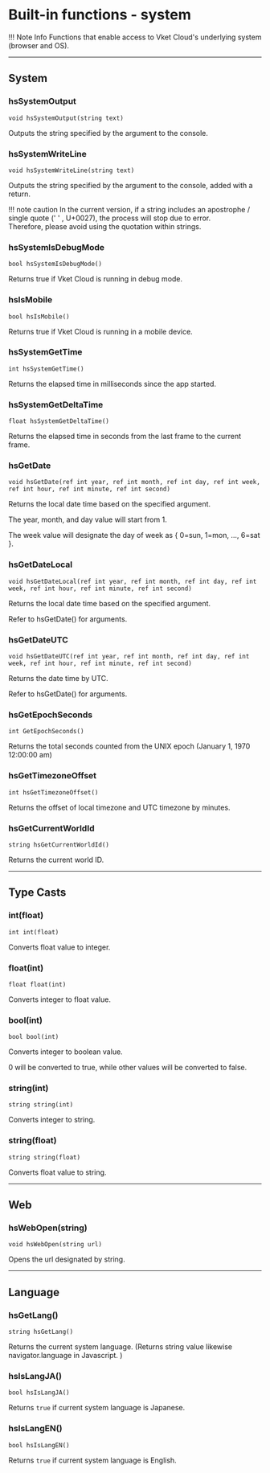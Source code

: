 
# Built-in functions - system

!!! Note Info
    Functions that enable access to Vket Cloud's underlying system (browser and OS).

***

## System

### hsSystemOutput

`void hsSystemOutput(string text)`

Outputs the string specified by the argument to the console.

### hsSystemWriteLine

`void hsSystemWriteLine(string text)`

Outputs the string specified by the argument to the console, added with a return.

!!! note caution
    In the current version, if a string includes an apostrophe / single quote (' ' , U+0027), the process will stop due to error.<br>
    Therefore, please avoid using the quotation within strings.

### hsSystemIsDebugMode

`bool hsSystemIsDebugMode()`

Returns true if Vket Cloud is running in debug mode.

### hsIsMobile

`bool hsIsMobile()`

Returns true if Vket Cloud is running in a mobile device.

### hsSystemGetTime

`int hsSystemGetTime()`

Returns the elapsed time in milliseconds since the app started.

### hsSystemGetDeltaTime

`float hsSystemGetDeltaTime()`

Returns the elapsed time in seconds from the last frame to the current frame.

### hsGetDate

`void hsGetDate(ref int year, ref int month, ref int day, ref int week, ref int hour, ref int minute, ref int second)`

Returns the local date time based on the specified argument.

The year, month, and day value will start from 1.

The week value will designate the day of week as { 0=sun, 1=mon, ..., 6=sat }.

### hsGetDateLocal

`void hsGetDateLocal(ref int year, ref int month, ref int day, ref int week, ref int hour, ref int minute, ref int second)`

Returns the local date time based on the specified argument.

Refer to hsGetDate() for arguments.

### hsGetDateUTC

`void hsGetDateUTC(ref int year, ref int month, ref int day, ref int week, ref int hour, ref int minute, ref int second)`

Returns the date time by UTC.

Refer to hsGetDate() for arguments.

### hsGetEpochSeconds

`int GetEpochSeconds()`

Returns the total seconds counted from the UNIX epoch (January 1, 1970 12:00:00 am)

### hsGetTimezoneOffset

`int hsGetTimezoneOffset()`

Returns the offset of local timezone and UTC timezone by minutes.

### hsGetCurrentWorldId

`string hsGetCurrentWorldId()`

Returns the current world ID.

***

## Type Casts

### int(float)

`int int(float)`

Converts float value to integer.

### float(int)

`float float(int)`

Converts integer to float value.

### bool(int)

`bool bool(int)`

Converts integer to boolean value.

0 will be converted to true, while other values will be converted to false.

### string(int)

`string string(int)`

Converts integer to string.

### string(float)

`string string(float)`

Converts float value to string.

***

## Web

### hsWebOpen(string)

`void hsWebOpen(string url)`

Opens the url designated by string.

***

## Language

### hsGetLang()

`string hsGetLang()`

Returns the current system language. (Returns string value likewise navigator.language in Javascript. )

### hsIsLangJA()

`bool hsIsLangJA()`

Returns `true` if current system language is Japanese.

### hsIsLangEN()

`bool hsIsLangEN()`

Returns `true` if current system language is English.
